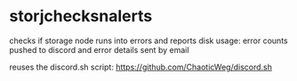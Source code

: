 # storjchecksnalerts
checks if storage node runs into errors and reports disk usage: error counts pushed to discord and error details sent by email

reuses the discord.sh script: https://github.com/ChaoticWeg/discord.sh
